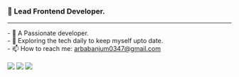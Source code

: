 
### 👋 Lead Frontend Developer.
<hr>
- 🔭 A Passionate developer.
<br>
- 🌱 Exploring the tech daily to keep myself upto date.
<br>
- 📫 How to reach me: <a href="#">arbabanjum0347@gmail.com</a>

<br>
<br>
<img src="https://www.codewars.com/users/arbab_anjum/badges/large"/>
<img src="https://github-readme-streak-stats.herokuapp.com/?user=arbab529"/>
<img src="https://github-readme-stats.vercel.app/api/top-langs?username=arbab529&layout=compact"/>


                                                                                                 



                                                                                                
